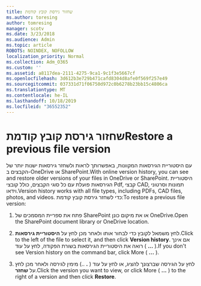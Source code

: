 ```yaml
---
title: שחזור גירסת קובץ קודמת
ms.author: toresing
author: tomresing
manager: scotv
ms.date: 3/23/2018
ms.audience: Admin
ms.topic: article
ROBOTS: NOINDEX, NOFOLLOW
localization_priority: Normal
ms.collection: Adm_O365
ms.custom: ''
ms.assetid: a8117dea-2111-4275-9ca1-9c1f3e5667cf
ms.openlocfilehash: 3d612b3e729b471cafd8304d8afe0f569f257e49
ms.sourcegitcommit: 037331d71f06750d972c0b6278b23bb15c4806ca
ms.translationtype: MT
ms.contentlocale: he-IL
ms.lasthandoff: 10/18/2019
ms.locfileid: "36552352"
---
```

# <a name="restore-a-previous-file-version"></a><span data-ttu-id="0deea-102">שחזור גירסת קובץ קודמת</span><span class="sxs-lookup"><span data-stu-id="0deea-102">Restore a previous file version</span></span>

<span data-ttu-id="0deea-103">עם היסטוריית הגירסאות המקוונות, באפשרותך לראות ולשחזר גירסאות ישנות יותר של הקבצים ב-OneDrive או SharePoint.</span><span class="sxs-lookup"><span data-stu-id="0deea-103">With online version history, you can see and restore older versions of your files in OneDrive or SharePoint.</span></span> <span data-ttu-id="0deea-104">היסטוריית הגירסאות פועלת עם כל סוגי הקבצים, כולל קובצי Pdf, קבצי CAD, תמונות וסרטוני וידאו.</span><span class="sxs-lookup"><span data-stu-id="0deea-104">Version history works with all file types, including PDFs, CAD files, photos, and videos.</span></span> <span data-ttu-id="0deea-105">כדי לשחזר גירסת קובץ קודמת:</span><span class="sxs-lookup"><span data-stu-id="0deea-105">To restore a previous file version:</span></span>
  
1. <span data-ttu-id="0deea-106">פתח את ספריית המסמכים של SharePoint או את מיקום כונן OneDrive.</span><span class="sxs-lookup"><span data-stu-id="0deea-106">Open the SharePoint document library or OneDrive location.</span></span>
    
2. <span data-ttu-id="0deea-107">לחץ משמאל לקובץ כדי לבחור אותו ולאחר מכן לחץ על **היסטוריית גירסאות**.</span><span class="sxs-lookup"><span data-stu-id="0deea-107">Click to the left of the file to select it, and then click **Version history**.</span></span> <span data-ttu-id="0deea-108">אם אינך רואה את היסטוריית הגירסאות בשורת הפקודה, לחץ על עוד ( **...** ).</span><span class="sxs-lookup"><span data-stu-id="0deea-108">If you don't see Version history on the command bar, click More ( **...** ).</span></span> 
    
3. <span data-ttu-id="0deea-109">לחץ על הגירסה שברצונך להציג, או לחץ על עוד ( **.** ..) מימין לגירסה ולאחר מכן לחץ על **שחזר**.</span><span class="sxs-lookup"><span data-stu-id="0deea-109">Click the version you want to view, or click More ( **...** ) to the right of a version and then click **Restore**.</span></span>
    


